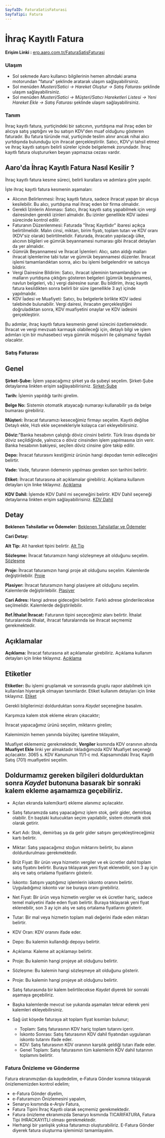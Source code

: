 ```yaml
---
SayfaID: FaturaSatisFaturasi
SayfaTipi: Fatura
---
```


# İhraç Kayıtlı Fatura

**Erişim Linki :** [erp.aaro.com.tr/FaturaSatisFaturasi](erp.aaro.com.tr/FaturaSatisFaturasi)

### Ulaşım

- Sol sekmede Aaro kullanıcı bilgilerinin hemen altındaki arama motorundan "fatura" şeklinde aratarak ulaşım sağlayabilirsiniz.
- Sol menüden *Musteri/Satici -> Hareket Oluştur -> Satış Faturası* şeklinde ulaşım sağlayabilirsiniz. 
- Sol menüden *Musteri/Satici -> Müşteri/Satıcı Hareketleri Listesi -> Yeni Hareket Ekle -> Satış Faturası* şeklinde ulaşım sağlayabilirsiniz. 

### Tanım

İhraç kayıtlı fatura, yurtiçindeki bir satıcının, yurtdışına mal ihraç eden bir alıcıya satış yaptığını ve bu satışın KDV'den muaf olduğunu gösteren faturadır. 
Bu fatura türünde mal, yurtiçinde teslim alınır ancak nihai alıcı yurtdışında bulunduğu için ihracat gerçekleştirilir. 
Satıcı, KDV'yi tahsil etmez ve ihraç kayıtlı satışını belirli süreler içinde belgelemek zorundadır.
İhraç kayıtlı fatura oluştururken beyan yapmazsa cezası vardır.

## Aaro'da İhraç Kayıtlı Fatura Nasıl Kesilir ? 

İhraç kayıtlı fatura kesme süreci, belirli kurallara ve adımlara göre yapılır. 

İşte ihraç kayıtlı fatura kesmenin aşamaları:
- Alıcının Belirlenmesi: İhraç kayıtlı fatura, sadece ihracat yapan bir alıcıya kesilebilir. Bu alıcı, yurtdışına mal ihraç eden bir firma olmalıdır.
- Gerekli İzinlerin Alınması: Satıcı, ihraç kayıtlı satış yapabilmek için vergi dairesinden gerekli izinleri almalıdır. 
	Bu izinler genellikle KDV iadesi sürecinde kontrol edilir.
- Faturanın Düzenlenmesi: Faturada "İhraç Kayıtlıdır" ibaresi açıkça belirtilmelidir.
	Malın cinsi, miktarı, birim fiyatı, toplam tutarı ve KDV oranı (KDV'siz olarak) belirtilmelidir.
	Faturada, ihracatın yapılacağı ülke, alıcının bilgileri ve gümrük beyannamesi numarası gibi ihracat detayları da yer almalıdır.
- Gümrük Beyannamesi ve İhracat İşlemleri: Alıcı, satın aldığı malları ihracat işlemlerine tabi tutar ve gümrük beyannamesi düzenler.
	İhracat işlemi tamamlandıktan sonra, alıcı bu işlemi belgelendirir ve satıcıya bildirir.
- Vergi Dairesine Bildirim: Satıcı, ihracat işleminin tamamlandığını ve malların yurtdışına çıktığını gösteren belgeleri (gümrük beyannamesi, navlun belgeleri, vb.) vergi dairesine sunar.
	Bu bildirim, ihraç kayıtlı fatura kesildikten sonra belirli bir süre (genellikle 3 ay) içinde yapılmalıdır.
- KDV İadesi ve Muafiyeti: Satıcı, bu belgelerle birlikte KDV iadesi talebinde bulunabilir.
	Vergi dairesi, ihracatın gerçekleştiğini doğruladıktan sonra, KDV muafiyetini onaylar ve KDV iadesini gerçekleştirir.

Bu adımlar, ihraç kayıtlı fatura kesmenin genel sürecini özetlemektedir. 
İhracat ve vergi mevzuatı karmaşık olabileceği için, detaylı bilgi ve işlem adımları için bir muhasebeci veya gümrük müşaviri ile çalışmanız faydalı olacaktır.

### Satış Faturası

## Genel

**Şirket-Şube:** İşlem yapacağımız şirket ya da şubeyi seçelim. Şirket-Şube detaylarına linkten erişim sağlayabilirisiniz. [Şirket-Şube](../TemelOzellikler/SirketSube.md)

**Tarih:** İşlemin yapıldığı tarihi girelim. 

**Belge No:** Sistemin otomatik atayacağı numarayı kullanabilir ya da belge bumarası girebiliriz.

**Müşteri:** İhracat faturamızı keseceğimiz firmayı seçelim. Kayıtlı değilse Detaylı ekle, Hızlı ekle seçenekleriyle kolayca cari ekleyebilirsiniz.

**Döviz:**"Banka hesabının çalıştığı döviz cinsini belirtir. Türk lirası dışında bir döviz seçildiğinde, yalnızca o döviz cinsinden işlem yapılmasına izin verir. Banka hesabının bakiyesi, seçilen döviz cinsine göre takip edilir.

















**Depo:** İhracat faturasını kestiğimiz ürünün hangi depodan temin edileceğini belirtir. 

**Vade:** Vade, faturanın ödemenin yapılması gereken son tarihini belirtir. 

**Etiket:** İhracat faturasına ait açıklamalar girebiliriz. Açıklama kullanım detayları için linke tıklayınız. [Açıklama](../TemelOzellikler/Aciklama.md)

**KDV Dahil:** İşlemde KDV Dahil mi seçeneğini belirtir. KDV Dahil seçeneği detaylarına linkten erişim sağlayabilirisiniz. [KDV Dahil](../TemelOzellikler/KDVdahil.md)

## Detay

**Beklenen Tahsilatlar ve Ödemeler:** [Beklenen Tahsilatlar ve Ödemeler](../TemelOzellikler/BeklenenTahOd.md)

**Cari Detay:** 

**Alt Tip:** Alt hareket tipini belirtir. [Alt Tip](../TemelOzellikler/AltTip.md)

**Sözleşme:** İhracat faturamızın hangi sözleşmeye ait olduğunu seçelim. [Sözleşme](../TemelOzellikler/Sozlesme.md)

**Proje:** İhracat faturamızın hangi proje ait olduğunu seçelim. Kalemlerde değiştirilebilir. [Proje](../TemelOzellikler/Proje.md)

**Plasiyer:** İhracat faturamızın hangi plasiyere ait olduğunu seçelim. Kalemlerde değiştirilebilir. [Plasiyer](../TemelOzellikler/Plasiyer.md)

**Cari Adres:** Hangi adrese gideceğini belirtir. Farklı adrese gönderilecekse seçilmelidir. Kalemlerde değiştirilebilir.

**Ref.İthalat İhracat:** Faturanın tipini seçeceğimiz alanı belirtir. İthalat faturalarında ithalat, ihracat faturalarında ise ihracat seçmemiz gerekmektedir.

## Açıklamalar 

**Açıklama:** İhracat faturasına ait açıklamalar girebiliriz. Açıklama kullanım detayları için linke tıklayınız. [Açıklama](../TemelOzellikler/Aciklama.md)

## Etiketler

**Etiketler:** Bu işlemi gruplamak ve sonrasında gruplu rapor alabilmek için kullanılan hiyerarşik olmayan tanımlardır. Etiket kullanım detayları için linke tıklayınız. [Etiket](../TemelOzellikler/Etiket.md)


Gerekli bilgilerimizi doldurduktan sonra *Kaydet* seçeneğine basalım.

Karşımıza kalem stok ekleme ekranı çıkacaktır;

İhracat yapacağımız ürünü seçelim, miktarını girelim;

Kalemimizin hemen yanında büyüteç işaretine tıklayalım,

Muafiyet eklememiz gerekmektedir, **Vergiler** kısmında KDV oranının altında **Muafiyet Ekle** linki yer almaktadır tıkladığımızda KDV Muafiyet seçeneği açılacaktır. 
	3065 s. KDV Kanununun 11/1-c md. Kapsamındaki İhraç Kayıtlı Satış (701) muafiyetini seçelim.

## Doldurmamız gereken bilgileri doldurduktan sonra *Kaydet* butonuna basarak bir sonraki kalem ekleme aşamamıza geçebiliriz.

- Açılan ekranda kalem(kart) ekleme alanımız açılacaktır. 
- Satış faturamızda satış yapacağımız işlem stok, gelir gider, demirbaş olabilir. En baştaki kutucuktan seçim yapılabilir, sistem otomatik stok olarak getirir.
- Kart Adı: Stok, demirbaş ya da gelir gider satışını gerçekleştireceğimiz kartı belirtir.
- Miktar: Satış yapacağımız stoğun miktarını belirtir, bu alanın doldurdurulması gerekmektedir.
- Brüt Fiyat: Bir ürün veya hizmetin vergiler ve ek ücretler dahil toplam satış fiyatını belirtir. 
	Buraya tıklayarak yeni fiyat eklenebilir, son 3 ay için alış ve satış ortalama fiyatlarını gösterir.
- İskonto: Satışını yaptığımız işlemlerin iskonto oranını belirtir. Uyguladığımız iskonto var ise buraya oranı girebiliriz.
- Net Fiyat: Bir ürün veya hizmetin vergiler ve ek ücretler hariç, sadece temel maliyetini ifade eden fiyatı belirtir. 
	Buraya tıklayarak yeni fiyat eklenebilir, son 3 ay için alış ve satış ortalama fiyatlarını gösterir.
- Tutar: Bir mal veya hizmetin toplam mali değerini ifade eden miktarı belirtir. 
- KDV Oran: KDV oranını ifade eder.
- Depo: Bu kalemin kullandığı depoyu belirtir.
- Açıklama: Kaleme ait açıklamayı belirtir.
- Proje: Bu kalemin hangi projeye ait olduğunu belirtir.
- Sözleşme: Bu kalemin hangi sözleşmeye ait olduğunu gösterir.
- Proje: Bu kalemin hangi projeye ait olduğunu belirtir.

- Satış faturasında bir kalem belirtilecekse *Kaydet* diyerek bir sonraki aşamaya geçebiliriz.
- Başka kalemlerde mevcut ise yukarıda aşamaları tekrar ederek yeni kalemleri ekleyebilirsiniz.

- Sağ üst köşede faturaya ait toplam fiyat kısımları bulunur;
	- Toplam: Satış faturasının KDV hariç toplam tutarını içerir.
	- İskonto Sonrası: Satış faturasının KDV dahil fiyatından uygulanan iskonto tutarını ifade eder.
	- KDV: Satış faturasının KDV oranının karşılık geldiği tutarı ifade eder.
	- Genel Toplam: Satış faturasının tüm kalemlerin KDV dahil tutarının toplamını belirtir.

### Fatura Önizleme ve Gönderme

Fatura ekranımızdan da kaydedelim, e-Fatura Gönder kısmına tıklayarak önizlememizden kontrol edelim;

- e-Fatura Gönder diyelim, 
- e-Faturamızın Önizlemesini yapalım,
- Senaryo kısmında e-Arşiv Fatura, 
- Fatura Tipini İhraç Kayıtlı olarak seçmemiz gerekmektedir.
- Fatura önizleme ekranımızda Senaryo kısmında TICARIFATURA, Fatura Tipi IHRACKAYITLI olması gerekmektedir.
- Herhangi bir yanlışlık yoksa faturamızı oluşturabiliriz. E-Fatura Gönder diyerek fatura oluşturma işlemimizi tamamlayalım.

